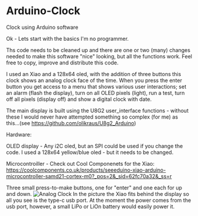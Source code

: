 # Arduino-Clock
  Clock using Arduino software

Ok - Lets start with the basics I'm no programmer.

Ths code needs to be cleaned up and there are one or two (many) changes needed to make this software "nice" looking, but all the functions work.  Feel free to copy, improve and distribute this code.

I used an Xiao and a 128x64 oled, with the addition of three buttons this clock shows an analog clock face of the time.  When you press the enter button you get access to a menu that shows various user interactions; set an alarm (flash the display), turn on all OLED pixels (light), run a test, turn off all pixels (display off) and show a digital clock with date. 

The main display is built using the U8G2 user_interface functions  - without these I would never have attempted something so complex (for me) as this...(see https://github.com/olikraus/U8g2_Arduino) 

Hardware:

OLED display - Any i2C oled, but an SPI could be used if you change the code. I used a 128x64 yellow/blue oled - but it needs to be changed.

Microcontroiller - Check out Cool Componenets for the Xiao:  https://coolcomponents.co.uk/products/seeeduino-xiao-arduino-microcontroller-samd21-cortex-m0?_pos=2&_sid=62fc70a32&_ss=r 

Three small press-to-make buttons, one for "enter" and one each for up and down.
![Analog Clock](https://user-images.githubusercontent.com/10800904/114734309-0278c580-9d3c-11eb-9325-3f1f3a40ac5f.jpg)
In the picture the Xiao fits behind the display so all you see is the type-c usb port.  At the moment the power comes from the usb port, however, a small LiPo or LiOn battery would easily power it.

